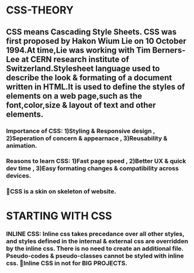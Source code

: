 # CSS-THEORY
   ## CSS means Cascading Style Sheets. CSS was first proposed by Hakon Wium Lie on 10 October 1994.At time,Lie was working with Tim Berners-Lee at CERN research institute of Switzerland.Stylesheet language used to describe the look & formating of a document written in HTML.It is used to define the styles of elements on a web page,such as the font,color,size & layout of text and other elements.
   ### Importance of CSS: 1)Styling & Responsive design , 2)Seperation  of concern & appearnace , 3)Reusability & animation.
   ### Reasons to learn CSS: 1)Fast page speed , 2)Better UX & quick dev time , 3)Easy formating changes & compatibility across devices.
   ### 🦖CSS is a skin on skeleton of website.
   
# STARTING WITH CSS

### INLINE CSS: Inline css takes precedance over all other styles, and styles defined in the internal & external css are overridden by the inline css. There is no need to create an additional file. Pseudo-codes & pseudo-classes cannot be styled with inline css. 🦖Inline CSS in not for BIG PROJECTS. 
   
   
